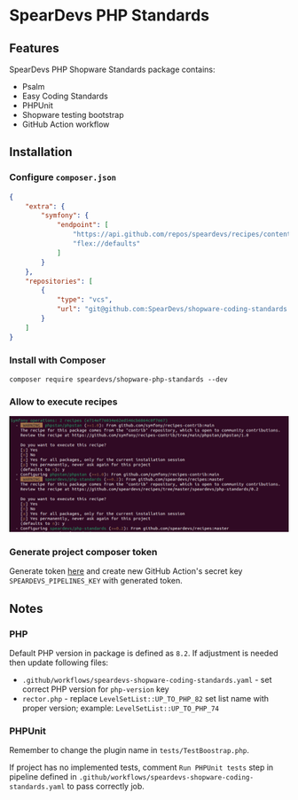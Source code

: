 # SpearDevs PHP Standards

## Features

SpearDevs PHP Shopware Standards package contains:

* Psalm
* Easy Coding Standards
* PHPUnit
* Shopware testing bootstrap
* GitHub Action workflow

## Installation

### Configure `composer.json`

```json
{
    "extra": {
        "symfony": {
            "endpoint": [
                "https://api.github.com/repos/speardevs/recipes/contents/index.json",
                "flex://defaults"
            ]
        }
    },
    "repositories": [
        {
            "type": "vcs",
            "url": "git@github.com:SpearDevs/shopware-coding-standards.git"
        }
    ]
}
```

### Install with Composer

```shell
composer require speardevs/shopware-php-standards --dev
```

### Allow to execute recipes

![img.png](images/recipes.png)

### Generate project composer token

Generate token [here](https://github.com/settings/tokens/new?scopes=repo&description=GitHub%20Actions%20Composer) and
create new GitHub Action's secret key `SPEARDEVS_PIPELINES_KEY` with generated token.

## Notes

### PHP

Default PHP version in package is defined as `8.2`. If adjustment is needed then update following files:

* `.github/workflows/speardevs-shopware-coding-standards.yaml` - set correct PHP version for `php-version` key
* `rector.php` - replace `LevelSetList::UP_TO_PHP_82` set list name with proper version;
  example: `LevelSetList::UP_TO_PHP_74`

### PHPUnit

Remember to change the plugin name in `tests/TestBoostrap.php`.

If project has no implemented tests, comment `Run PHPUnit tests` step in pipeline defined
in `.github/workflows/speardevs-shopware-coding-standards.yaml` to pass correctly job.

